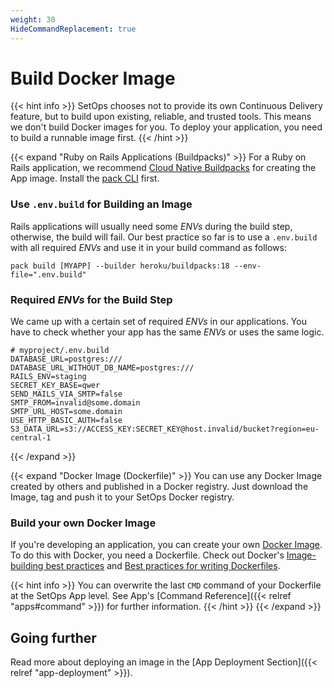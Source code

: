 ```yaml
---
weight: 30
HideCommandReplacement: true
---
```

# Build Docker Image

{{< hint info >}}
SetOps chooses not to provide its own Continuous Delivery feature, but to build upon existing, reliable, and trusted tools. This means we don't build Docker images for you. To deploy your application, you need to build a runnable image first.
{{< /hint >}}

{{< expand "Ruby on Rails Applications (Buildpacks)" >}}
For a Ruby on Rails application, we recommend [Cloud Native Buildpacks](https://buildpacks.io/) for creating the App image. Install the [pack CLI](https://buildpacks.io/docs/tools/pack/) first.

### Use `.env.build` for Building an Image
Rails applications will usually need some _ENVs_ during the build step, otherwise, the build will fail. Our best practice so far is to use a `.env.build` with all required _ENVs_ and use it in your build command as follows:
```shell
pack build [MYAPP] --builder heroku/buildpacks:18 --env-file=".env.build"
```

### Required _ENVs_ for the Build Step
We came up with a certain set of required _ENVs_  in our applications. You have to check whether your app has the same _ENVs_ or uses the same logic.

```env
# myproject/.env.build
DATABASE_URL=postgres:///
DATABASE_URL_WITHOUT_DB_NAME=postgres:///
RAILS_ENV=staging
SECRET_KEY_BASE=qwer
SEND_MAILS_VIA_SMTP=false
SMTP_FROM=invalid@some.domain
SMTP_URL_HOST=some.domain
USE_HTTP_BASIC_AUTH=false
S3_DATA_URL=s3://ACCESS_KEY:SECRET_KEY@host.invalid/bucket?region=eu-central-1
```
{{< /expand >}}

{{< expand "Docker Image (Dockerfile)" >}}
You can use any Docker Image created by others and published in a Docker registry. Just download the Image, tag and push it to your SetOps Docker registry.

### Build your own Docker Image
If you're developing an application, you can create your own [Docker Image](https://docs.docker.com/get-started/overview/#docker-registries). To do this with Docker, you need a Dockerfile. Check out Docker's [Image-building best practices](https://docs.docker.com/get-started/09_image_best/) and [Best practices for writing Dockerfiles](https://docs.docker.com/develop/develop-images/dockerfile_best-practices/).

{{< hint info >}}
You can overwrite the last `CMD` command of your Dockerfile at the SetOps App level. See App's [Command Reference]({{< relref "apps#command" >}}) for further information.
{{< /hint >}}
{{< /expand >}}

## Going further
Read more about deploying an image in the [App Deployment Section]({{< relref "app-deployment" >}}).
